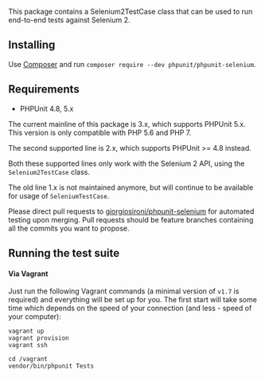 This package contains a Selenium2TestCase class that can be used to run end-to-end tests against Selenium 2.

Installing
---

Use [Composer](https://getcomposer.org) and run `composer require --dev phpunit/phpunit-selenium`.

Requirements
---

- PHPUnit 4.8, 5.x

The current mainline of this package is 3.x, which supports PHPUnit 5.x. This version is only compatible with PHP 5.6 and PHP 7.

The second supported line is 2.x, which supports PHPUnit >= 4.8 instead.

Both these supported lines only work with the Selenium 2 API, using the `Selenium2TestCase` class.

The old line 1.x is not maintained anymore, but will continue to be available for usage of `SeleniumTestCase`.

Please direct pull requests to [giorgiosironi/phpunit-selenium](https://github.com/giorgiosironi/phpunit-selenium) for automated testing upon merging. Pull requests should be feature branches containing all the commits you want to propose.

Running the test suite
---

#### Via Vagrant

Just run the following Vagrant commands (a minimal version of `v1.7` is required) and everything will be set up for you. The first start will take some time which depends on the speed of your connection (and less - speed of your computer):

    vagrant up
    vagrant provision
    vagrant ssh

    cd /vagrant
    vendor/bin/phpunit Tests

